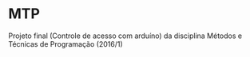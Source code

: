 # MTP

Projeto final (Controle de acesso com arduíno) da disciplina Métodos e Técnicas de Programação (2016/1)
